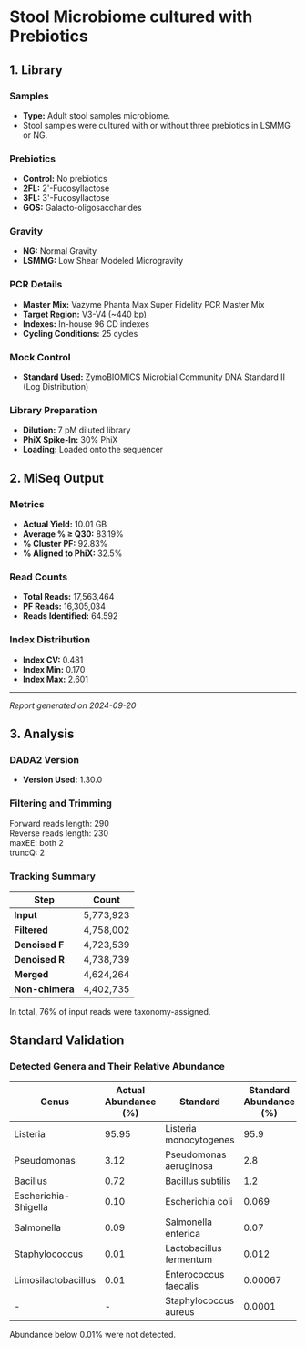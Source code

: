 # Stool Microbiome cultured with Prebiotics

## 1. Library

### Samples
- **Type:** Adult stool samples microbiome.
- Stool samples were cultured with or without three prebiotics in LSMMG or NG.

### Prebiotics
- **Control:** No prebiotics
- **2FL:** 2'-Fucosyllactose
- **3FL:** 3'-Fucosyllactose
- **GOS:** Galacto-oligosaccharides

### Gravity
- **NG:** Normal Gravity
- **LSMMG:** Low Shear Modeled Microgravity

### PCR Details
- **Master Mix:** Vazyme Phanta Max Super Fidelity PCR Master Mix
- **Target Region:** V3-V4 (~440 bp)
- **Indexes:** In-house 96 CD indexes
- **Cycling Conditions:** 25 cycles

### Mock Control
- **Standard Used:** ZymoBIOMICS Microbial Community DNA Standard II (Log Distribution)

### Library Preparation
- **Dilution:** 7 pM diluted library
- **PhiX Spike-In:** 30% PhiX
- **Loading:** Loaded onto the sequencer

## 2. MiSeq Output

### Metrics
- **Actual Yield:** 10.01 GB
- **Average % ≥ Q30:** 83.19%
- **% Cluster PF:** 92.83%
- **% Aligned to PhiX:** 32.5%

### Read Counts
- **Total Reads:** 17,563,464
- **PF Reads:** 16,305,034
- **Reads Identified:** 64.592

### Index Distribution
- **Index CV:** 0.481
- **Index Min:** 0.170
- **Index Max:** 2.601

---

*Report generated on 2024-09-20*


## 3. Analysis

### DADA2 Version
- **Version Used:** 1.30.0

### Filtering and Trimming

Forward reads length: 290  
Reverse reads length: 230  
maxEE: both 2  
truncQ: 2  

### Tracking Summary
| **Step**        | **Count**      |
|------------------|----------------|
| **Input**        | 5,773,923      |
| **Filtered**     | 4,758,002      |
| **Denoised F**   | 4,723,539      |
| **Denoised R**   | 4,738,739      |
| **Merged**       | 4,624,264      |
| **Non-chimera**  | 4,402,735      |  
In total, 76% of input reads were taxonomy-assigned.

## Standard Validation

### Detected Genera and Their Relative Abundance
| **Genus**                       | **Actual Abundance (%)** | **Standard**                      | **Standard Abundance (%)** |
|----------------------------------|---------------------------|-------------------------------------|---------------------------|
| Listeria                        | 95.95                     | Listeria monocytogenes             | 95.9                      |
| Pseudomonas                     | 3.12                      | Pseudomonas aeruginosa             | 2.8                       |
| Bacillus                        | 0.72                      | Bacillus subtilis                  | 1.2                       |
| Escherichia-Shigella           | 0.10                      | Escherichia coli                   | 0.069                     |
| Salmonella                      | 0.09                      | Salmonella enterica                | 0.07                      |
| Staphylococcus                  | 0.01                      | Lactobacillus fermentum            | 0.012                     |
| Limosilactobacillus             | 0.01                      | Enterococcus faecalis              | 0.00067                   |
| -                               | -                         | Staphylococcus aureus              | 0.0001                    |


Abundance below 0.01% were not detected.

